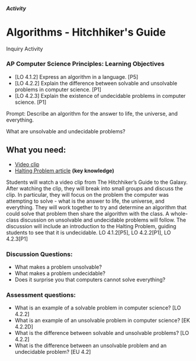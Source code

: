 ##### Activity
# Algorithms - Hitchhiker's Guide
Inquiry Activity
 
### AP Computer Science Principles: Learning Objectives
- [LO 4.1.2] Express an algorithm in a language. [P5]
- [LO 4.2.2] Explain the difference between solvable and unsolvable problems in computer science. [P1]
- [LO 4.2.3] Explain the existence of undecidable problems in computer science. [P1]
 
Prompt: Describe an algorithm for the answer to life, the universe, and everything.
 
What are unsolvable and undecidable problems?
 
## What you need:
- [Video clip](https://www.youtube.com/watch?v=aboZctrHfK8)
- [Halting Problem article](http://www.huffingtonpost.com/entry/how-to-describing-alan-turings-halting-problem-to_us_58d1ae08e4b062043ad4add7)  **(key knowledge)**
 
Students will watch a video clip from The Hitchhiker’s Guide to the Galaxy. After watching the clip, they will break into small groups and discuss the clip. In particular, they will focus on the problem the computer was attempting to solve - what is the answer to life, the universe, and everything. They will work together to try and determine an algorithm that could solve that problem then share the algorithm with the class. A whole-class discussion on unsolvable and undecidable problems will follow. The discussion will include an introduction to the Halting Problem, guiding students to see that it is undecidable. LO 4.1.2[P5], LO 4.2.2[P1], LO 4.2.3[P1]
 
 
### Discussion Questions:
- What makes a problem unsolvable?
- What makes a problem undecidable?
- Does it surprise you that computers cannot solve everything?

### Assessment questions:
- What is an example of a solvable problem in computer science? [LO 4.2.2]
- What is an example of an unsolvable problem in computer science? [EK 4.2.2D]
- What is the difference between solvable and unsolvable problems? [LO 4.2.2]
- What is the difference between an unsolvable problem and an undecidable problem? [EU 4.2]
